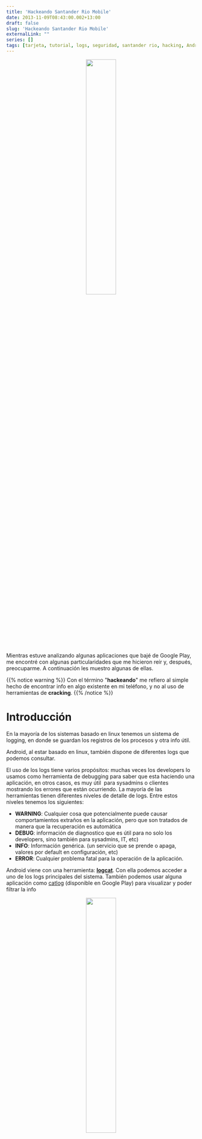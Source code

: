 ```yaml
---
title: 'Hackeando Santander Rio Mobile'
date: 2013-11-09T08:43:00.002+13:00
draft: false
slug: 'Hackeando Santander Rio Mobile'
externalLink: ""
series: []
tags: [tarjeta, tutorial, logs, seguridad, santander rio, hacking, Android]
---
```


<p align="center">
  <img src="http://i.imgur.com/6Mxmsl7.gif" width="40%"/>
</p>

Mientras estuve analizando algunas aplicaciones que bajé de Google Play, me encontré con algunas particularidades que me hicieron reír y, después, preocuparme. A continuación les muestro algunas de ellas.  

{{% notice warning %}}
Con el término "**hackeando**" me refiero al simple hecho de encontrar info en algo existente en mi teléfono, y no al uso de herramientas de **cracking**.
{{% /notice %}}

# Introducción

En la mayoría de los sistemas basado en linux tenemos un sistema de logging, en donde se guardan los registros de los procesos y otra info útil.  

Android, al estar basado en linux, también dispone de diferentes logs que podemos consultar.  

El uso de los logs tiene varios propósitos: muchas veces los developers lo usamos como herramienta de debugging para saber que esta haciendo una aplicación, en otros casos, es muy útil  para sysadmins o clientes mostrando los errores que están ocurriendo. La mayoría de las herramientas tienen diferentes niveles de detalle de logs. Entre estos niveles tenemos los siguientes:  

- **WARNING**: Cualquier cosa que potencialmente puede causar comportamientos extraños en la aplicación, pero que son tratados de manera que la recuperación es automática
- **DEBUG**: información de diagnostico que es útil para no solo los developers, sino también para sysadmins, IT, etc)
- **INFO**: Información genérica. (un servicio que se prende o apaga, valores por default en configuración, etc)
- **ERROR**: Cualquier problema fatal para la operación de la aplicación.

Android viene con una herramienta: **[logcat](http://developer.android.com/tools/help/logcat.html)**. Con ella podemos acceder a uno de los logs principales del sistema. También podemos usar alguna aplicación como [catlog](https://play.google.com/store/apps/details?id=com.nolanlawson.logcat&hl=es) (disponible en Google Play) para visualizar y poder filtrar la info

<p align="center">
  <img src="http://4.bp.blogspot.com/-KjuCXvKccGc/Un04I_gSRlI/AAAAAAAAWKE/AY-9RhK9Shc/s1600/Screenshot_2013-11-08-15-46-39.png" width="40%"/>
</p>

## Vamos a hacer algunas pruebas

Despues de loguearme a una aplicación de HomeBanking y usar la aplicación de manera normal, decidí acceder al log. (La aplicacion era del Santander Rio en este caso, en los proximos dias voy a estar probando otras)  

Escondido entre basura, encontré lo siguiente:  

    Connnecting to: https://www.mobilebanking.santanderrio.com.ar/MBI/tunnel  

Request:  
    {{< highlight xml "linenos=table">}}
    <?xml version="1.0" encoding="UTF-8"?>
    <xml xmlns:xsi="http://www.w3.org/2001/XMLSchema-instance" xsi:noNamespaceSchemaLocation="request.xsd">
    <header>
        <acceso>
            <user>MBC_ANDROID</user>
            <pwd>P45A8FR9D</pwd>
        </acceso>
        <device>
            <token>A10ddd944c58c247d</token>
            <idPlataforma>5</idPlataforma>
            <deviceId>JLS36I</deviceId>
            <deviceModel>XT925</deviceModel>
        </device>
        <servicio>
            <idProducto>1</idProducto>
            <idSubProducto>2</idSubProducto>
            <version>1.5.0</version>
            <idServicio>20</idServicio>
        </servicio>
        <location>
            <mcc>0</mcc>
            <mnc>0</mnc>
            <lac>0</lac>
            <cellId>0</cellId>
            <latitud>0.0</latitud>
            <longitud>0.0</longitud>
        </location>
    </header>
    <body>
        <serverUrl>https://www.mobilebanking.santanderrio.com.ar/MBI/catalogo</serverUrl>
        <request><![CDATA[<?xml version="1.0" encoding="utf-8"?><soap:Envelope xmlns:xsi="http://www.w3.org/2001/XMLSchema-instance" xmlns:xsd="http://www.w3.org/2001/XMLSchema" xmlns:soap="http://schemas.xmlsoap.org/soap/envelope/"><soap:body><xml><header><service>checkVersion</service><version>1.00.00</version></header><body><idRuntime>5</idRuntime><idPrograma>1</idPrograma><version>1.5.0</version></body></xml></soap:body></soap:Envelope>]]></request>
    </body>
    </xml>
    {{< /highlight >}}

    ResponseCode: 200  
    Enviando a HTTP\_LOADER\_COMPLETE  

Vamos a analizar que tenemos aqui :idk:

1.  Primero y principal, ya tenemos una URL: https://www.mobilebanking.santanderrio.com.ar/MBI/tunnel
2.  Si acomodamos el Request, tenemos lo siguiente: 

    {{< highlight xml "linenos=table">}}
    <user>MBC_ANDROID</user>
    <pwd>P45A8FR9D</pwd>
    <token>A10ddd944c58c247d</token>
    <idPlataforma>5</idPlataforma>
    <deviceId>JLS36I</deviceId>
    <deviceModel>XT925</deviceModel>`
    {{< /highlight >}}

3.  Ademas de eso, en el log también aparece otra info mas sensible todavía!!! 

    {{< highlight log "linenos=table">}}
    11-08 16:19:20.687: D/Prod Ind Result(18073): Nodo: nroSuc Value: 02----  
    11-08 16:19:20.687: D/Prod Ind Result(18073): Nodo: indJerarquia Value: P  
    11-08 16:19:20.687: D/Prod Ind Result(18073): Nodo: clasePaquete Value: 14  
    11-08 16:19:20.687: D/Prod Ind Result(18073): Nodo: tipo Value: 02  
    11-08 16:19:20.687: D/Prod Ind Result(18073): Nodo: estado_tarjeta_credito Value: A  
    11-08 16:19:20.687: D/Prod Ind Result(18073): Nodo: clase Value: N  
    11-08 16:19:20.687: D/Prod Ind Result(18073): Nodo: codigoTitularidad Value: TI  
    11-08 16:19:20.687: D/Prod Ind Result(18073): Nodo: clave_bancaria_unificada Value: 0BLOQUEADO_POR_SEGURIDAD  
    11-08 16:19:20.687: D/Prod Ind Result(18073): Nodo: numero Value: 00000BLOQUEADO_POR_SEGURIDAD  
    11-08 16:19:20.687: D/Prod Ind Result(18073): Nodo: nro_Tarjeta_credito Value: 0000BLOQUEADO_POR_SEGURIDAD
    {{< /highlight >}}

**No les parece mucha info en el log para ser el sistema de un Banco?** No solo puedo ver el nro de las tarjetas de credito que tengo, sino tambien un usuario y password de ellos!!!  

### **Algunos tips**:

El problema de porque esta info esta visible en la aplicación es porque algunos developers no leen la documentación de android ([http://developer.android.com/tools/publishing/preparing.html](http://developer.android.com/tools/publishing/preparing.html))  

Ahi mismo dice:  

{{% notice note %}}
Make sure you deactivate logging and disable the debugging option before you build your application for release. You can deactivate logging by removing calls to LOG methods in your source files. You can disable debugging by removing the`android:debuggable` attribute from the `<application>` tag in your manifest file, or by setting the`android:debuggable` attribute to `false` in your manifest file. Also, remove any log files or static test files that were created in your project.

Also, you should remove all `Debug` tracing calls that you added to your code, such as `startMethodTracing()` and`stopMethodTracing()` method calls.

{{% /notice %}}
---
### Comments:
#### Deberias informar a santander rio de esto
[Anonymous](https://www.blogger.com/profile/ "noreply@blogger.com") - <time datetime="2013-11-10T07:45:28.308+13:00">Nov 6, 2013</time>

Deberias informar a santander rio de esto
<hr />
#### Ya fue informado via twitter y google play. Me dij...
[Cristian Alberto Marquez Russo](https://www.blogger.com/profile/02333717952816180937 "noreply@blogger.com") - <time datetime="2013-11-10T07:46:51.371+13:00">Nov 6, 2013</time>

Ya fue informado via twitter y google play. Me dijeron que ya fue reportado el issue.
<hr />
#### Todavía sigue igual..! :S
[Martin Aberastegue](http://www.rzw.com.ar/ "noreply@blogger.com") - <time datetime="2014-01-15T14:19:12.802+13:00">Jan 2, 2014</time>

Todavía sigue igual..! :S
<hr />
